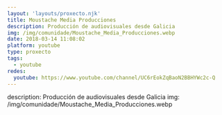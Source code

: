 ```yaml
---
layout: 'layouts/proxecto.njk'
title: Moustache Media Producciones
description: Producción de audiovisuales desde Galicia
img: /img/comunidade/Moustache_Media_Producciones.webp
date: 2018-03-14 11:08:02
platform: youtube
type: proxecto
tags:
  - youtube
redes:
  youtube: https://www.youtube.com/channel/UC6rEokZqBaoN2BBHYWc2c-Q
---
```

description: Producción de audiovisuales desde Galicia
img: /img/comunidade/Moustache_Media_Producciones.webp
